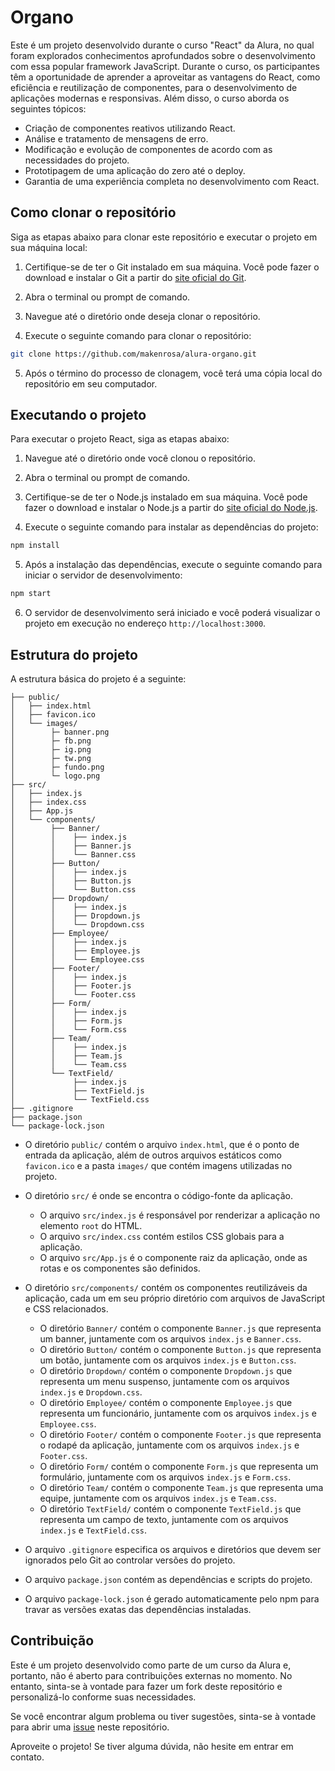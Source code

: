 # Organo

Este é um projeto desenvolvido durante o curso "React" da Alura, no qual foram explorados conhecimentos aprofundados sobre o desenvolvimento com essa popular framework JavaScript. Durante o curso, os participantes têm a oportunidade de aprender a aproveitar as vantagens do React, como eficiência e reutilização de componentes, para o desenvolvimento de aplicações modernas e responsivas. Além disso, o curso aborda os seguintes tópicos:

- Criação de componentes reativos utilizando React.
- Análise e tratamento de mensagens de erro.
- Modificação e evolução de componentes de acordo com as necessidades do projeto.
- Prototipagem de uma aplicação do zero até o deploy.
- Garantia de uma experiência completa no desenvolvimento com React.

## Como clonar o repositório

Siga as etapas abaixo para clonar este repositório e executar o projeto em sua máquina local:

1. Certifique-se de ter o Git instalado em sua máquina. Você pode fazer o download e instalar o Git a partir do [site oficial do Git](https://git-scm.com/).

2. Abra o terminal ou prompt de comando.

3. Navegue até o diretório onde deseja clonar o repositório.

4. Execute o seguinte comando para clonar o repositório:

```bash
git clone https://github.com/makenrosa/alura-organo.git
```

5. Após o término do processo de clonagem, você terá uma cópia local do repositório em seu computador.

## Executando o projeto

Para executar o projeto React, siga as etapas abaixo:

1. Navegue até o diretório onde você clonou o repositório.

2. Abra o terminal ou prompt de comando.

3. Certifique-se de ter o Node.js instalado em sua máquina. Você pode fazer o download e instalar o Node.js a partir do [site oficial do Node.js](https://nodejs.org/).

4. Execute o seguinte comando para instalar as dependências do projeto:

```bash
npm install
```

5. Após a instalação das dependências, execute o seguinte comando para iniciar o servidor de desenvolvimento:

```bash
npm start
```

6. O servidor de desenvolvimento será iniciado e você poderá visualizar o projeto em execução no endereço `http://localhost:3000`.

## Estrutura do projeto

A estrutura básica do projeto é a seguinte:

```Organo/
├── public/
│   ├── index.html
│   ├── favicon.ico
│   └── images/
│        ├─ banner.png
│        ├─ fb.png
│        ├─ ig.png
│        ├─ tw.png
│        ├─ fundo.png
│        └─ logo.png
├── src/
│   ├── index.js
│   ├── index.css
│   ├── App.js
│   └── components/
│        ├── Banner/
│        │    ├── index.js
│        │    ├── Banner.js
│        │    └── Banner.css
│        ├── Button/
│        │    ├── index.js
│        │    ├── Button.js
│        │    └── Button.css
│        ├── Dropdown/
│        │    ├── index.js
│        │    ├── Dropdown.js
│        │    └── Dropdown.css
│        ├── Employee/
│        │    ├── index.js
│        │    ├── Employee.js
│        │    └── Employee.css
│        ├── Footer/
│        │    ├── index.js
│        │    ├── Footer.js
│        │    └── Footer.css
│        ├── Form/
│        │    ├── index.js
│        │    ├── Form.js
│        │    └── Form.css
│        ├── Team/
│        │    ├── index.js
│        │    ├── Team.js
│        │    └── Team.css
│        └── TextField/
│             ├── index.js
│             ├── TextField.js
│             └── TextField.css
├── .gitignore
├── package.json
└── package-lock.json
```


- O diretório `public/` contém o arquivo `index.html`, que é o ponto de entrada da aplicação, além de outros arquivos estáticos como `favicon.ico` e a pasta `images/` que contém imagens utilizadas no projeto.

- O diretório `src/` é onde se encontra o código-fonte da aplicação.
  - O arquivo `src/index.js` é responsável por renderizar a aplicação no elemento `root` do HTML.
  - O arquivo `src/index.css` contém estilos CSS globais para a aplicação.
  - O arquivo `src/App.js` é o componente raiz da aplicação, onde as rotas e os componentes são definidos.

- O diretório `src/components/` contém os componentes reutilizáveis da aplicação, cada um em seu próprio diretório com arquivos de JavaScript e CSS relacionados.
  - O diretório `Banner/` contém o componente `Banner.js` que representa um banner, juntamente com os arquivos `index.js` e `Banner.css`.
  - O diretório `Button/` contém o componente `Button.js` que representa um botão, juntamente com os arquivos `index.js` e `Button.css`.
  - O diretório `Dropdown/` contém o componente `Dropdown.js` que representa um menu suspenso, juntamente com os arquivos `index.js` e `Dropdown.css`.
  - O diretório `Employee/` contém o componente `Employee.js` que representa um funcionário, juntamente com os arquivos `index.js` e `Employee.css`.
  - O diretório `Footer/` contém o componente `Footer.js` que representa o rodapé da aplicação, juntamente com os arquivos `index.js` e `Footer.css`.
  - O diretório `Form/` contém o componente `Form.js` que representa um formulário, juntamente com os arquivos `index.js` e `Form.css`.
  - O diretório `Team/` contém o componente `Team.js` que representa uma equipe, juntamente com os arquivos `index.js` e `Team.css`.
  - O diretório `TextField/` contém o componente `TextField.js` que representa um campo de texto, juntamente com os arquivos `index.js` e `TextField.css`.

- O arquivo `.gitignore` especifica os arquivos e diretórios que devem ser ignorados pelo Git ao controlar versões do projeto.
- O arquivo `package.json` contém as dependências e scripts do projeto.
- O arquivo `package-lock.json` é gerado automaticamente pelo npm para travar as versões exatas das dependências instaladas.

## Contribuição

Este é um projeto desenvolvido como parte de um curso da Alura e, portanto, não é aberto para contribuições externas no momento. No entanto, sinta-se à vontade para fazer um fork deste repositório e personalizá-lo conforme suas necessidades.

Se você encontrar algum problema ou tiver sugestões, sinta-se à vontade para abrir uma [issue](https://github.com/makenrosa/alura-organo/issues) neste repositório.

Aproveite o projeto! Se tiver alguma dúvida, não hesite em entrar em contato.
